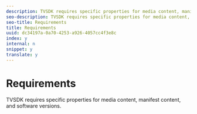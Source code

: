 ```yaml
---
description: TVSDK requires specific properties for media content, manifest content, and software versions.
seo-description: TVSDK requires specific properties for media content, manifest content, and software versions.
seo-title: Requirements
title: Requirements
uuid: dc34197a-0a70-4253-a926-4057cc4f3e8c
index: y
internal: n
snippet: y
translate: y
---
```


# Requirements

TVSDK requires specific properties for media content, manifest content, and software versions.

